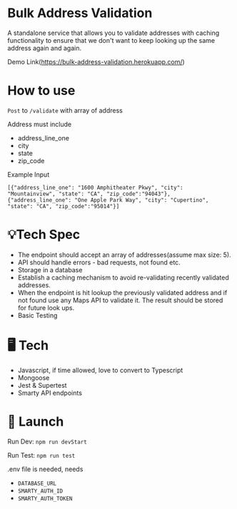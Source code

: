 # Bulk Address Validation

A standalone service that allows you to validate addresses with caching functionality to ensure that we don't want to keep looking up the same address again and
again.

Demo Link(https://bulk-address-validation.herokuapp.com/)

# How to use

`Post` to `/validate` with array of address

Address must include

- address_line_one
- city
- state
- zip_code

Example Input

```
[{"address_line_one": "1600 Amphitheater Pkwy", "city": "Mountainview", "state": "CA", "zip_code":"94043"}, {"address_line_one": "One Apple Park Way", "city": "Cupertino", "state": "CA", "zip_code":"95014"}]
```

# 💡Tech Spec

- The endpoint should accept an array of addresses(assume max size: 5).
- API should handle errors - bad requests, not found etc.
- Storage in a database
- Establish a caching mechanism to avoid re-validating recently validated addresses.
- When the endpoint is hit lookup the previously validated address and if not found
  use any Maps API to validate it. The result should be stored for future look ups.
- Basic Testing

# 🖥️ Tech

- Javascript, if time allowed, love to convert to Typescript
- Mongoose
- Jest & Supertest
- Smarty API endpoints

# 🚀 Launch

Run Dev: `npm run devStart`

Run Test: `npm run test`

.env file is needed, needs

- `DATABASE_URL`
- `SMARTY_AUTH_ID`
- `SMARTY_AUTH_TOKEN`
